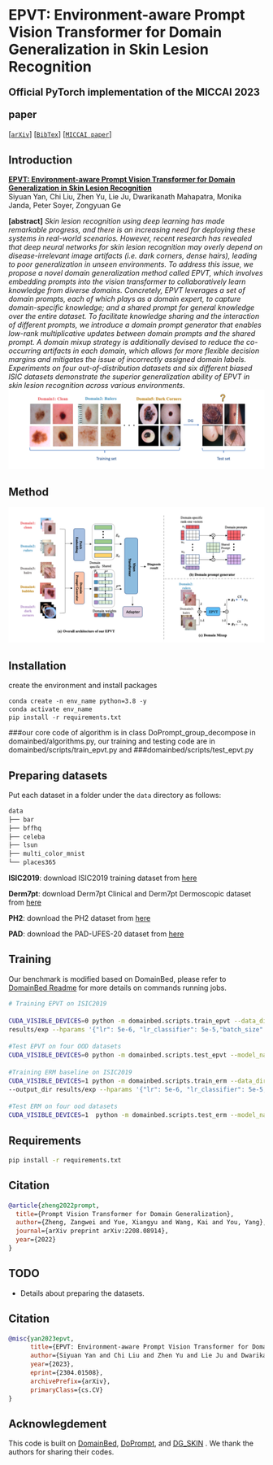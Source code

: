 # EPVT: Environment-aware Prompt Vision Transformer for Domain Generalization in Skin Lesion Recognition<br><sub><sub>Official PyTorch implementation of the MICCAI 2023 paper</sub></sub>
[[`arXiv`](https://arxiv.org/pdf/2304.01508.pdf)]
[[`BibTex`](#citation)]
[[`MICCAI paper`](https://link.springer.com/chapter/10.1007/978-3-031-43990-2_24)]

## Introduction
[**EPVT: Environment-aware Prompt Vision Transformer for Domain Generalization in Skin Lesion Recognition**](https://arxiv.org/pdf/2304.01508.pdf)<br>
Siyuan Yan, Chi Liu, Zhen Yu, Lie Ju, Dwarikanath Mahapatra, Monika Janda, Peter Soyer, Zongyuan Ge


**[abstract]** *Skin lesion recognition using deep learning has made remarkable progress, and there is an increasing need for deploying these systems in real-world scenarios. However, recent research has revealed that deep neural networks for skin lesion recognition may overly depend on disease-irrelevant image artifacts (i.e. dark corners, dense hairs), leading to poor generalization in unseen environments. To address this issue, we propose a novel domain generalization method called EPVT, which involves embedding prompts into the vision transformer to collaboratively learn knowledge from diverse domains. Concretely, EPVT leverages a set of domain prompts, each of which plays as a domain expert, to capture domain-specific knowledge; and a shared prompt for general knowledge over the entire dataset. To facilitate knowledge sharing and the interaction of different prompts, we introduce a domain prompt generator that enables low-rank multiplicative updates between domain prompts and the shared prompt. A domain mixup strategy is additionally devised to reduce the co-occurring artifacts in each domain, which allows for more flexible decision margins and mitigates the issue of incorrectly assigned domain labels. Experiments on four out-of-distribution datasets and six different biased ISIC datasets demonstrate the superior generalization ability of EPVT in skin lesion recognition across various environments.*
![alt text](image/motivation.png)
## Method
<img src="image/method.png" alt="My Image" width="800">



## Installation
create the environment and install packages
```
conda create -n env_name python=3.8 -y
conda activate env_name
pip install -r requirements.txt
```

###our core code of algorithm is in class DoPrompt_group_decompose in domainbed/algorithms.py, our training and testing code are in domainbed/scripts/train_epvt.py and
###domainbed/scripts/test_epvt.py

## Preparing datasets

Put each dataset in a folder under the `data` directory as follows:

```bash
data
├── bar
├── bffhq
├── celeba
├── lsun
├── multi_color_mnist
└── places365
```

**ISIC2019**: download ISIC2019 training dataset from [here]([https://github.com/alinlab/BAR](https://challenge.isic-archive.com/data/#2019))

**Derm7pt**: download Derm7pt Clinical and Derm7pt Dermoscopic dataset from [here]([https://github.com/switchablenorms/CelebAMask-HQ](https://derm.cs.sfu.ca/Welcome.html)) 

**PH2**: download the PH2 dataset from [here]([https://github.com/fyu/lsun](https://www.fc.up.pt/addi/ph2%20database.html)) 

**PAD**: download the PAD-UFES-20 dataset from [here]([http://places2.csail.mit.edu/download.html](https://paperswithcode.com/dataset/pad-ufes-20)) 


## Training

Our benchmark is modified based on DomainBed, please refer to [DomainBed Readme](README_domainbed.md) for more details on commands running jobs. 

```sh
# Training EPVT on ISIC2019

CUDA_VISIBLE_DEVICES=0 python -m domainbed.scripts.train_epvt --data_dir=./domainbed/data/ --steps 1501 --dataset SKIN --test_env 0 --algorithm DoPrompt_group_decompose --output_dir \
results/exp --hparams '{"lr": 5e-6, "lr_classifier": 5e-5,"batch_size":26,"wd_classifier": 1e-5, "prompt_dim":10}' --exp 'prompt_final_vis' --ood_vis True

#Test EPVT on four OOD datasets
CUDA_VISIBLE_DEVICES=0 python -m domainbed.scripts.test_epvt --model_name 'prompt_final_vis.pkl'

#Training ERM baseline on ISIC2019
CUDA_VISIBLE_DEVICES=1 python -m domainbed.scripts.train_erm --data_dir=./domainbed/data/ --steps 1501 --dataset SKIN --test_env 0 --algorithm ERM \
--output_dir results/exp --hparams '{"lr": 5e-6, "lr_classifier": 5e-5,"batch_size":26,"wd_classifier":1e-5}' --exp 'erm_baseline'

#Test ERM on four ood datasets
CUDA_VISIBLE_DEVICES=1  python -m domainbed.scripts.test_erm --model_nam
```

## Requirements

```sh
pip install -r requirements.txt
```

## Citation

```bibtex
@article{zheng2022prompt,
  title={Prompt Vision Transformer for Domain Generalization},
  author={Zheng, Zangwei and Yue, Xiangyu and Wang, Kai and You, Yang},
  journal={arXiv preprint arXiv:2208.08914},
  year={2022}
}
```

## TODO

- Details about preparing the datasets.


## Citation

```bibtex
@misc{yan2023epvt,
      title={EPVT: Environment-aware Prompt Vision Transformer for Domain Generalization in Skin Lesion Recognition}, 
      author={Siyuan Yan and Chi Liu and Zhen Yu and Lie Ju and Dwarikanath Mahapatrainst and Victoria Mar and Monika Janda and Peter Soyer and Zongyuan Ge},
      year={2023},
      eprint={2304.01508},
      archivePrefix={arXiv},
      primaryClass={cs.CV}
}
```

## Acknowlegdement

This code is built on [DomainBed](https://github.com/facebookresearch/DomainBed), [DoPrompt](https://github.com/zhengzangw/DoPrompt), and [DG_SKIN](https://github.com/alceubissoto/artifact-generalization-skin) . We thank the authors for sharing their codes.
